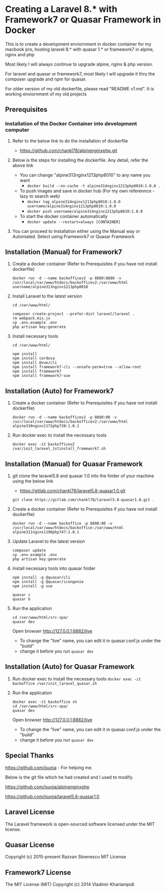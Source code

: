 # Creating a Laravel 8.* with Framework7 or Quasar Framework in Docker

This is to create a development enviornment in docker container for my macbook pro, hosting laravel 8.* with quasar 1.* or framework7 in alpine, nginx and php

Most likely I will always continue to upgrade alpine, nginx & php version.

For laravel and quasar or framework7, most likely I will upgrade it thru the composer upgrade and npm for quasar.

For older version of my old dockerfile, please read "README v1.md".  It is working enviornment of my old projects


## Prerequisites
### Installation of the Docker Container into development computer
1. Refer to the below link to do the installation of dockerfile
   - https://github.com/chankl78/alpinenginxphp.git


2. Below is the steps for installing the dockerfile.  Any detail, refer the above link
   - You can change "alpine313nginx1213php8010" to any name you want
      - ```docker build --no-cache -t alpine314nginx1213php8010:1.0.0 .```
   - To push images and save in docker hub (For my own referennce - lazy to search web)
      - ```docker tag alpine314nginx1213php8010:1.0.0 username/alpine314nginx1213php8010:1.0.0```
      - ```docker push username/alpine314nginx1213php8010:1.0.0```
   - To start the docker container automatically
      - ```docker update --restart=always [CONTAINER]```

3. You can proceed to Installation either using the Manual way or Automated.  Select using Framework7 or Quasar Framework

## Installation (Manual) for Framework7
1. Create a docker container (Refer to Prerequisites if you have not install dockerfile)
   ```
   docker run -d --name backofficev2 -p 8880:8880 -v /usr/local/var/www/htdocs/backofficev2:/var/www/html username/alpine313nginx1213php8010
   ```

2. Install Laravel to the latest version
   ```
   cd /var/www/html/

   composer create-project --prefer-dist laravel/laravel .
   rm webpack.mix.js
   cp .env.example .env
   php artisan key:generate
   ```

3. Install necessary tools
   ```
   cd /var/www/html/

   npm install
   npm install cordova
   npm install @vue/cli
   npm install framework7-cli --unsafe-perm=true --allow-root
   npm install framework7
   npm install framework7-vue
   ```


## Installation (Auto) for Framework7
1. Create a docker container (Refer to Prerequisites if you have not install dockerfile)
   ```
   docker run -d --name backofficev2 -p 8880:80 -v /usr/local/var/www/htdocs/backofficev2:/var/www/html alpine310nginx1172php738:1.0.1
   ```

2. Run docker exec to install the necessary tools
   ```
   docker exec -it backofficev2 /var/init_laravel_1stinstall_framework7.sh
   ```


## Installation (Manual) for Quasar Framework
1. git clone the laravel5.8 and quasar 1.0 into the folder of your machine using the below link
   - https://gitlab.com/chankl78/laravel5.8-quasar1.0.git


   
   ```
   git clone https://gitlab.com/chankl78/laravel5.8-quasar1.0.git .
   ```


2. Create a docker container (Refer to Prerequisites if you have not install dockerfile)
   ```
   docker run -d --name backoffice -p 8880:80 -v /usr/local/var/www/htdocs/backoffice:/var/www/html alpine311nginx1190php747:1.0.1
   ```


3. Update Laravel to the latest version
   ```
   composer update
   cp .env.example .env
   php artisan key:generate
   ```


4. Install necessary tools into quasar folder
   ```
   npm install -g @quasar/cli
   npm install -g @quasar/icongenie
   npm install -g vue

   quasar c
   quasar b
   ```


5. Run the application
   ```
   cd /var/www/html/src-spa/
   quasar dev
   ```
   Open browser http://127.0.0.1:8882/live
      - To change the "live" name, you can edit it in quasar.conf.js under the "build"
      - change it before you run `quasar dev`


## Installation (Auto) for Quasar Framework 
1. Run docker exec to install the necessary tools
```docker exec -it backoffice /var/init_laravel_quasar.sh```

2. Run the application
   ```
   docker exec -it backoffice sh
   cd /var/www/html/src-spa/
   quasar dev
   ```
   Open browser http://127.0.0.1:8882/live
      - To change the "live" name, you can edit it in quasar.conf.js under the "build"
      - change it before you run `quasar dev`

## Special Thanks

https://github.com/isunja - For helping me.

Below is the git file which he had created and I used to modify.


https://github.com/isunja/alpinenginxphp


https://github.com/isunja/laravel5.8-quasar1.0


## Laravel License

The Laravel framework is open-sourced software licensed under the MIT license.

## Quasar License

Copyright (c) 2015-present Razvan Stoenescu MIT License

## Framework7 License
The MIT License (MIT)
Copyright (c) 2014 Vladimir Kharlampidi